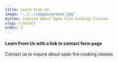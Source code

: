 ```yaml
---
title: Learn From Us
image: "../../images/greens.jpg"
button: Inquire About Open Fire Cooking Classes
slug: /contact
order: 3
---
```


#### Learn From Us with a link to contact form page

Contact us to inquire about open fire cooking classes
